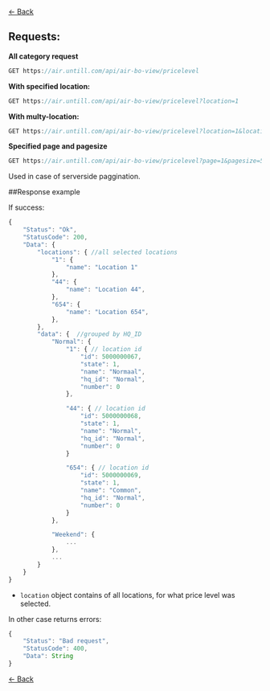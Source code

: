 [← Back](README.md)

## Requests:

**All category request**
```javascript
GET https://air.untill.com/api/air-bo-view/pricelevel
```

**With specified location:**

```javascript
GET https://air.untill.com/api/air-bo-view/pricelevel?location=1
```

**With multy-location:**

```javascript
GET https://air.untill.com/api/air-bo-view/pricelevel?location=1&location=44&location=654
```

**Specified page and pagesize**
```javascript
GET https://air.untill.com/api/air-bo-view/pricelevel?page=1&pagesize=50
```
Used in case of serverside paggination.

##Response example

If success:

```javascript
{
    "Status": "Ok",
    "StatusCode": 200,
    "Data": {
        "locations": { //all selected locations
            "1": {
                "name": "Location 1"
            },
            "44": {
                "name": "Location 44",
            },
            "654": {
                "name": "Location 654",
            },
        },
        "data": {  //grouped by HQ_ID 
            "Normal": { 
                "1": { // location id
                    "id": 5000000067,
                    "state": 1,
                    "name": "Normaal",
                    "hq_id": "Normal",
                    "number": 0
                },

                "44": { // location id
                    "id": 5000000068,
                    "state": 1,
                    "name": "Normal",
                    "hq_id": "Normal",
                    "number": 0
                }

                "654": { // location id
                    "id": 5000000069,
                    "state": 1,
                    "name": "Common",
                    "hq_id": "Normal",
                    "number": 0
                }
            },

            "Weekend": {
                ...
            },
            ...  
        }
    }
}
```

- `location` object contains of all locations, for what price level was selected.

In other case returns errors:

```javascript
{
    "Status": "Bad request",
    "StatusCode": 400,
    "Data": String
}
```

[← Back](README.md)
